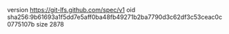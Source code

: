 version https://git-lfs.github.com/spec/v1
oid sha256:9b61693a1f5dd7e5aff0ba48fb49271b2ba7790d3c62df3c53ceac0c0775107b
size 2878
